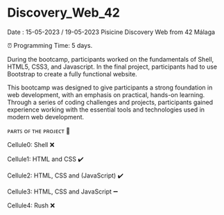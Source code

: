 # Discovery_Web_42
Date : 15-05-2023 / 19-05-2023
Pisicine Discovery Web from 42 Málaga

⏰ Programming Time: 5 days.

During the bootcamp, participants worked on the fundamentals of Shell, HTML5, CSS3, and Javascript. In the final project, participants had to use Bootstrap to create a fully functional website.

This bootcamp was designed to give participants a strong foundation in web development, with an emphasis on practical, hands-on learning. Through a series of coding challenges and projects, participants gained experience working with the essential tools and technologies used in modern web development.


ᴘᴀʀᴛꜱ ᴏꜰ ᴛʜᴇ ᴘʀᴏᴊᴇᴄᴛ 🧩

 Cellule0: Shell ❌
 
 Cellule1: HTML and CSS ✔️
 
 Cellule2: HTML, CSS and (JavaScript) ✔️
 
 Cellule3: HTML, CSS and JavaScript ➖
 
 Cellule4: Rush ❌
